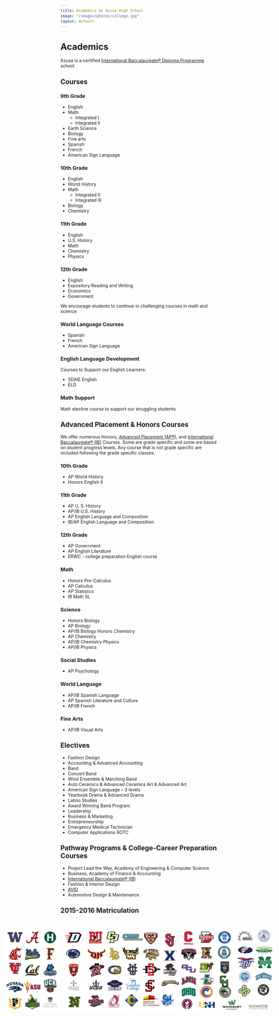 ```yaml
---
title: Academics at Azusa High School
image: "/images/photos/college.jpg"
layout: default
---
```


<style>
.matriculation {
  margin: 1.5em -0.75em -2.25em;
}
@media (min-width: 60em) {
  .matriculation {
    margin: 3em calc(-50vw + 21.5em) -4.5em;
  }
}
</style>

# Academics

Azusa is a certified [International Baccalaureate® Diploma Programme](http://ibo.org/en/programmes/diploma-programme/) school

## Courses

### 9th Grade

* English
* Math
  * Integrated I
  * Integrated II
* Earth Science
* Biology
* Fine arts
* Spanish
* French
* American Sign Language

### 10th Grade

* English
* World History
* Math
  * Integrated II
  * Integrated III
* Biology
* Chemistry

### 11th Grade

* English
* U.S. History
* Math
* Chemistry
* Physics

### 12th Grade

* English
* Expository Reading and Writing
* Economics
* Government

We encourage students to continue in challenging courses in math and science

### World Language Courses

*   Spanish
*   French
*   American Sign Language

### English Language Development

Courses to Support our English Learners:

*   SDAIE English
*   ELD

### Math Support

Math elective course to support our struggling students

## Advanced Placement & <span class="avoid-break">Honors Courses</span>

We offer numerous Honors, [Advanced Placement (AP®)](https://apstudent.collegeboard.org), and [International Baccalaureate® (IB)](http://www.ibo.org) Courses. Some are grade specific and some are based on student progress levels. Any course that is not grade specific are included following the grade specific classes.

### 10th Grade

* AP World History
* Honors English II

### 11th Grade

* AP U. S. History
* AP/IB U.S. History
* AP English Language and Composition
* IB/AP English Language and Composition

### 12th Grade

* AP Government
* AP English Literature
* ERWC - college preparation English course

### Math

* Honors Pre-Calculus
* AP Calculus
* AP Statistics
* IB Math SL

### Science

* Honors Biology
* AP Biology
* AP/IB Biology Honors Chemistry
* AP Chemistry
* AP/IB Chemistry Physics
* AP/IB Physics

### Social Studies

* AP Psychology

### World Language

* AP/IB Spanish Language
* AP Spanish Literature and Culture
* AP/IB French

### Fine Arts

* AP/IB Visual Arts

## Electives

* Fashion Design
* Accounting & Advanced Accounting
* Band
* Concert Band
* Wind Ensemble & Marching Band
* Auto Ceramics & Advanced Ceramics Art & Advanced Art
* American Sign Language – 3 levels
* Yearbook Drama & Advanced Drama
* Latino Studies
* Award Winning Band Program
* Leadership
* Business & Marketing
* Entrepreneurship
* Emergency Medical Technician
* Computer Applications ROTC

## Pathway Programs & <span class="avoid-break">College-Career Preparation Courses</span>

* Project Lead the Way, Academy of Engineering & <span class="avoid-break">Computer Science</span>
* Business, Academy of Finance & Accounting
* [International Baccalaureate® (IB)](http://www.ibo.org)
* Fashion & Interior Design
* [AVID](http://www.avid.org)
* Automotive Design & Maintenance

## 2015-2016 Matriculation

<div class="matriculation">

  <!-- TODO: Turn this into a list with the names of the colleges and universities -->

  <picture>
    <source srcset="/images/colleges-portrait.jpg" media="(max-aspect-ratio: 1/1)" />
    <img src="/images/colleges.jpg" alt="" />
  </picture>

</div>
